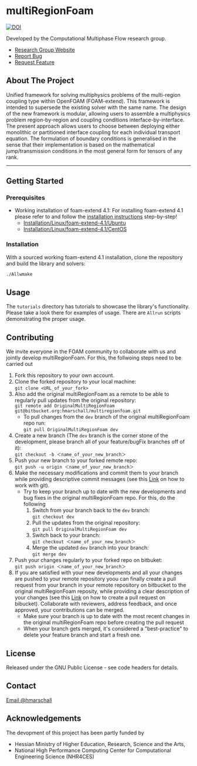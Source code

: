 # multiRegionFoam

[![DOI](https://zenodo.org/badge/652142737.svg)](https://zenodo.org/badge/latestdoi/652142737)

Developed by the Computational Multiphase Flow research group.

* [Research Group Website](https://www.mathematik.tu-darmstadt.de/cmf/)
* [Report Bug](https://bitbucket.org/hmarschall/multiregionfoam/issues?status=new&status=open)
* [Request Feature](https://bitbucket.org/hmarschall/multiregionfoam/issues?status=new&status=open)

## About The Project

Unified framework for solving multiphysics problems of the multi-region coupling 
type within OpenFOAM (FOAM-extend). This framework is intended to supersede the
existing solver with the same name. The design of the new framework is modular, 
allowing users to assemble a multiphysics problem region-by-region and coupling 
conditions interface-by-interface. The present approach allows users to choose 
between deploying either monolithic or partitioned interface coupling for each 
individual transport equation. The formulation of boundary conditions is 
generalised in the sense that their implementation is based on the mathematical 
jump/transmission conditions in the most general form for tensors of any rank.

---


## Getting Started

### Prerequisites

* Working installation of foam-extend 4.1:
For installing foam-extend 4.1 please refer to and follow the [installation instructions](https://openfoamwiki.net/index.php/Installation/Linux/foam-extend-4.1) step-by-step!
    * [Installation/Linux/foam-extend-4.1/Ubuntu](https://openfoamwiki.net/index.php/Installation/Linux/foam-extend-4.1/Ubuntu)
    * [Installation/Linux/foam-extend-4.1/CentOS](https://openfoamwiki.net/index.php/Installation/Linux/foam-extend-4.1/CentOS)

### Installation

With a sourced working foam-extend 4.1 installation, clone the repository and 
build the library and solvers:

```bash
./Allwmake
```


## Usage

The `tutorials` directory has tutorials to showcase the library's functionality. 
Please take a look there for examples of usage. There are `Allrun` scripts 
demonstrating the proper usage.


## Contributing

We invite everyone in the FOAM community to collaborate with us and jointly 
develop multiRegionFoam. 
For this, the follwoing steps need to be carried out

1. Fork this repository to your own account.
1. Clone the forked repository to your local machine:  
`git clone <URL_of_your_fork>`
1. Also add the original multiRegionFoam as a remote to be able to regularly 
pull updates from the original repository:  
`git remote add OriginalMultiRegionFoam git@bitbucket.org:hmarschall/multiregionfoam.git`
    * To pull changes from the `dev` branch of the original multiRegionFoam repo 
    run:  
    `git pull OriginalMultiRegionFoam dev`
1. Create a new branch (The `dev` branch is the corner stone of the development,
please branch all of your feature/bugFix branches off of it):  
`git checkout -b ＜name_of_your_new_branch＞`
1. Push your new branch to your forked remote repo:  
`git push -u origin ＜name_of_your_new_branch＞`
1. Make the necessary modifications and commit them to your branch while 
providing descriptive commit messages (see this 
[Link](https://www.atlassian.com/git/tutorials/saving-changes) 
on how to work with git).
    * Try to keep your branch up to date with the new developments and bug fixes
    in the original multiRegionFoam repo. For this, do the following
        1. Switch from your branch back to the `dev` branch:  
        `git checkout dev`
        1. Pull the updates from the original repository:  
        `git pull OriginalMultiRegionFoam dev`
        1. Switch back to your branch:  
        `git checkout ＜name_of_your_new_branch＞`
        1. Merge the updated `dev` branch into your branch:  
        `git merge dev`
1. Push your changes regularly to your forked repo on bitbuket:  
`git push origin ＜name_of_your_new_branch＞`
1. If you are satisfied with your new developments and all your changes are 
pushed to your remote repository yoou can finally create a pull request from 
your branch in your remote repository on bitbucket to the original 
multiRegionFoam reposity, while providing a clear description of your changes 
(see this [Link](https://support.atlassian.com/bitbucket-cloud/docs/create-a-pull-request/) 
on how to create a pull request on bibucket). Collaborate with reviewers, address
feedback, and once approved, your contributions can be merged.
    * Make sure your branch is up to date with the most recent changes in the 
    original multiRegionFoam repo before creating the pull request 
    * When your branch gets merged, it's considered a "best-practice" to delete 
    your feature branch and start a fresh one.


## License

Released under the GNU Public License - see code headers for details.


## Contact

[Email @hmarschall](mailto:holger.marschall@tu-darmstadt.de)


## Acknowledgements

The devopment of this project has been partly funded by

* Hessian Ministry of Higher Education, Research, Science and the Arts,
* National High Performance Computing Center for Computational Engineering Science (NHR4CES)

